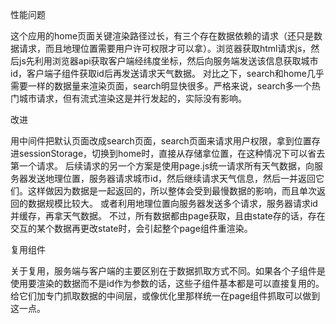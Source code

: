 性能问题

这个应用的home页面关键渲染路径过长，有三个存在数据依赖的请求（还只是数据请求，而且地理位置需要用户许可权限才可以拿）。浏览器获取html请求js，然后js先利用浏览器api获取客户端经纬度坐标，然后向服务端发送该信息获取城市id，客户端子组件获取id后再发送请求天气数据。
对比之下，search和home几乎需要一样的数据量来渲染页面，search明显快很多。严格来说，search多一个热门城市请求，但有流式渲染这是并行发起的，实际没有影响。


改进

用中间件把默认页面改成search页面，search页面来请求用户权限，拿到位置存进sessionStorage，切换到home时，直接从存储拿位置，在这种情况下可以省去第一个请求。
后续请求的另一个方案是使用page.js统一请求所有天气数据，向服务器发送地理位置，服务器请求城市id，然后继续请求天气信息，然后一并返回它们。这样做因为数据是一起返回的，所以整体会受到最慢数据的影响，而且单次返回的数据规模比较大。
或者利用地理位置向服务器发送多个请求，服务器请求id并缓存，再拿天气数据。
不过，所有数据都由page获取，且由state存的话，存在交互的某个数据再更改state时，会引起整个page组件重渲染。


复用组件

关于复用，服务端与客户端的主要区别在于数据抓取方式不同。如果各个子组件是使用要渲染的数据而不是id作为参数的话，这些子组件基本都是可以直接复用的。给它们加专门抓取数据的中间层，或像优化里那样统一在page组件抓取可以做到这一点。